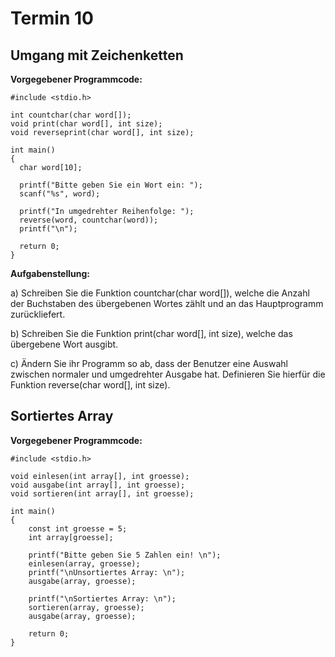 # Termin 10

## Umgang mit Zeichenketten

__Vorgegebener Programmcode:__

    #include <stdio.h>

    int countchar(char word[]);
    void print(char word[], int size);
    void reverseprint(char word[], int size);

    int main()
    {
      char word[10];

      printf("Bitte geben Sie ein Wort ein: ");
      scanf("%s", word);

      printf("In umgedrehter Reihenfolge: ");
      reverse(word, countchar(word));
      printf("\n");

      return 0;
    }

__Aufgabenstellung:__

a) Schreiben Sie die Funktion countchar(char word[]), welche die Anzahl der Buchstaben des übergebenen Wortes zählt und an das Hauptprogramm zurückliefert.

b) Schreiben Sie die Funktion print(char word[], int size), welche das übergebene Wort ausgibt.

c) Ändern Sie ihr Programm so ab, dass der Benutzer eine Auswahl zwischen normaler und umgedrehter Ausgabe hat. Definieren Sie hierfür die Funktion reverse(char word[], int size).

## Sortiertes Array

__Vorgegebener Programmcode:__

    #include <stdio.h>

    void einlesen(int array[], int groesse);
    void ausgabe(int array[], int groesse);
    void sortieren(int array[], int groesse);

    int main()
    {
        const int groesse = 5;
        int array[groesse];

        printf("Bitte geben Sie 5 Zahlen ein! \n");
        einlesen(array, groesse);
        printf("\nUnsortiertes Array: \n");
        ausgabe(array, groesse);

        printf("\nSortiertes Array: \n");
        sortieren(array, groesse);
        ausgabe(array, groesse);

        return 0;
    }
